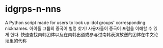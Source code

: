 # idgrps-n-nns
A Python script made for users to look up idol groups' corresponding nicknames. 아이돌 그룹의 중국어 별명 찾기! 사용자들이 중국어 포럼을 이해할 수 있게 한다. 快速查找南韩团体以及在南韩出道或参与过南韩表演放送的团体在中文论坛里的代称
